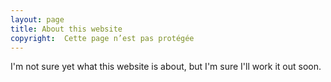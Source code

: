 ```yaml
---
layout: page
title: About this website
copyright:  Cette page n’est pas protégée
---
```


I'm not sure yet what this website is about, but I'm sure I'll work it out soon.
